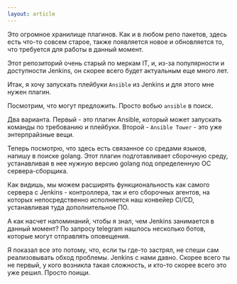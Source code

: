 ```yaml
---
layout: article
---
```

Это огромное хранилище плагинов. Как и в любом репо пакетов, здесь есть что-то совсем старое, также появляется новое и обновляется то, что требуется для работы в данный момент.

Этот репозиторий очень старый по меркам IT, и, из-за популярности и доступности Jenkins, он скорее всего будет актуальным еще много лет.

Итак, я хочу запускать плейбуки `Ansible` из Jenkins и для этого мне нужен плагин.

Посмотрим, что могут предложить. Просто вобью `ansible` в поиск.

Два варианта. Первый - это плагин Ansible, который может запускать команды по требованию и плейбуки. Второй - `Ansible Tower` - это уже энтерпрайзные вещи.

Теперь посмотрю, что здесь есть связанное со средами языков, напишу в поиске golang. Этот плагин подготавливает сборочную среду, устанавливая в нее нужную версию golang под определенную ОС сервера-сборщика.

Как видишь, мы можем расширять функциональность как самого сервера с Jenkins -
контроллера, так и его сборочных агентов, на которых непосредственно исполняется наш конвейер CI/CD, устанавливая туда дополнительное ПО.

А как насчет напоминаний, чтобы я знал, чем Jenkins занимается в данный момент?
По запросу telegram нашлось несколько ботов, которые могут отправлять оповещения.

Я показал все это потому, что, если ты где-то застрял, не спеши сам реализовывать обход проблемы. Jenkins с нами давно. Скорее всего ты не первый, у кого возникла такая сложность, и кто-то скорее всего это уже решил. Просто поищи.
